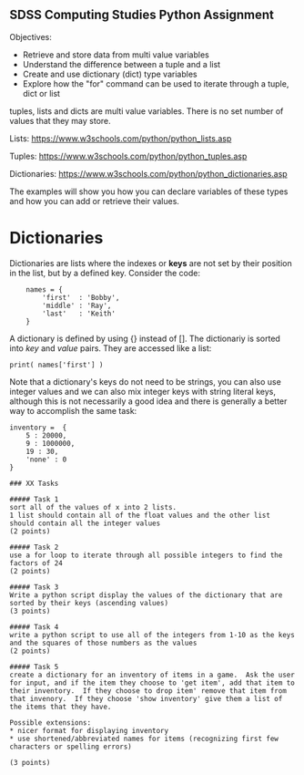 ## SDSS Computing Studies Python Assignment


Objectives:
* Retrieve and store data from multi value variables
* Understand the difference between a tuple and a list
* Create and use dictionary (dict) type variables
* Explore how the "for" command can be used to iterate through a tuple, dict or list

tuples, lists and dicts are multi value variables.  There is no set number of values that they may store.

Lists:
https://www.w3schools.com/python/python_lists.asp

Tuples:
https://www.w3schools.com/python/python_tuples.asp

Dictionaries:
https://www.w3schools.com/python/python_dictionaries.asp

The examples will show you how you can declare variables of these types and how you can add or retrieve their values.

# Dictionaries
Dictionaries are lists where the indexes or **keys** are not set by their position in the list, but by a defined key.  Consider the code:

```
    names = {
        'first'  : 'Bobby',
        'middle' : 'Ray',
        'last'   : 'Keith' 
    }

```

A dictionary is defined by using {} instead of [].  The dictionariy is sorted into *key* and *value* pairs.  They are accessed like a list:
```
print( names['first'] )
```

Note that a dictionary's keys do not need to be strings, you can also use integer values and we can also mix integer keys with string literal keys, although this is not necessarily a good idea and there is generally a better way to accomplish the same task:
```
inventory =  {
    5 : 20000,
    9 : 1000000,
    19 : 30,
    'none' : 0
}

### XX Tasks

##### Task 1
sort all of the values of x into 2 lists.
1 list should contain all of the float values and the other list should contain all the integer values
(2 points) 

##### Task 2
use a for loop to iterate through all possible integers to find the factors of 24
(2 points)

##### Task 3
Write a python script display the values of the dictionary that are sorted by their keys (ascending values)
(3 points)

##### Task 4
write a python script to use all of the integers from 1-10 as the keys and the squares of those numbers as the values
(2 points)

##### Task 5
create a dictionary for an inventory of items in a game.  Ask the user for input, and if the item they choose to 'get item', add that item to their inventory.  If they choose to drop item' remove that item from that invenory.  If they choose 'show inventory' give them a list of the items that they have.

Possible extensions:
* nicer format for displaying inventory
* use shortened/abbreviated names for items (recognizing first few characters or spelling errors)

(3 points)



